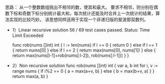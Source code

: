 思路：
  从一个整数数组挑出不相邻的数，使其和最大。
  要求不相邻，则分别在偶数下标和奇数下标分别统计最大和，每次统计还能及时合并上一次统计的结果，算法实现的比较巧妙。
  该思想同样适用于实现一个非递归版的斐波那契数列。

* 1）Linear recursive solution
  56 / 69 test cases passed.
  Status: Time Limit Exceeded

  func rob(nums []int) int {
    l := len(nums)
    if l == 0 {
      return 0
    } else if l == 1 {
      return nums[0]
    } else if l == 2 {
      return max(nums[0], nums[1])
    } else {
      return max(nums[l-1]+rob(nums[:l-2]), rob(nums[:l-1]))
    }
  }


* 2）Non recursive solution
func rob(nums []int) int {
	var a, b int
	for i, v := range nums {
		if i%2 == 0 {
			a = max(a+v, b)
		} else {
			b = max(b+v, a)
		}
	}
	return max(a, b)
}

 